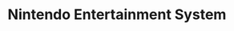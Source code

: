 ---
title: 'Nintendo Entertainment System'
shortname: NES
company: nintendo
logo: '<path d="M131.806547,33.4361435 L29.6983857,33.4361435 C20.4801794,33.4361435 12.9791031,25.9361435 12.9791031,16.7176682 C12.9791031,7.49919283 20.4807175,-1.0658141e-14 29.6983857,-1.0658141e-14 L131.805471,-1.0658141e-14 C141.025022,-1.0658141e-14 148.525022,7.49946188 148.525022,16.7182063 C148.525022,25.9361435 141.025561,33.4361435 131.806547,33.4361435 Z M29.6983857,3.95488789 C22.6606278,3.95488789 16.933991,9.68044843 16.933991,16.7190135 C16.933991,23.7562332 22.6600897,29.48287 29.6983857,29.48287 L131.805471,29.48287 C138.842422,29.48287 144.570135,23.7567713 144.570135,16.7190135 C144.570135,9.68071749 138.843229,3.95488789 131.805471,3.95488789 L29.6983857,3.95488789 Z M42.812287,24.4711211 L38.1707623,24.4711211 L30.978296,13.3329148 L30.978296,24.4711211 L26.3373094,24.4711211 L26.3373094,9.03955157 L31.3261883,9.03955157 L38.1713004,19.8295964 L38.1713004,9.03955157 L42.812287,9.03955157 L42.812287,24.4711211 Z M50.353991,24.4711211 L45.7135426,24.4711211 L45.7135426,14.0289686 L50.353991,14.0289686 L50.353991,24.4711211 Z M50.353991,11.8240359 L45.7135426,11.8240359 L45.7135426,9.03955157 L50.353991,9.03955157 L50.353991,11.8240359 Z M66.5970404,24.4711211 L66.5970404,24.470583 L61.8398206,24.470583 L61.8398206,17.2767713 C61.8398206,16.5804484 60.5639462,15.7684305 59.8678924,15.7684305 C59.1710314,15.7684305 57.5469955,16.5804484 57.5469955,17.2767713 L57.5469955,24.4711211 L52.906009,24.4711211 L52.906009,14.0289686 L57.5469955,14.0289686 L57.5469955,15.0726457 C58.5912108,14.6085202 59.7519283,13.6802691 60.7956054,13.6802691 L62.1885202,13.6802691 C63.6963229,13.6802691 66.5970404,15.7684305 66.5970404,17.2767713 L66.5970404,24.4711211 Z M105.428072,24.8303139 L100.669238,24.8303139 L100.669238,17.6367713 C100.669238,16.9412556 99.393632,16.1281614 98.697848,16.1281614 C98.001525,16.1281614 96.376413,16.9412556 96.376413,17.6367713 L96.376413,24.830852 L91.736502,24.830852 L91.736502,14.3886996 L96.376413,14.3886996 L96.376413,15.4323767 C97.421435,14.9687892 98.581883,14.0405381 99.626637,14.0405381 L101.017937,14.0405381 C102.5287,14.0405381 105.428072,16.1281614 105.428072,17.6367713 L105.428072,24.8303139 Z M74.1387444,24.4711211 L69.38287,24.4711211 L69.38287,14.0289686 L66.946009,14.0289686 L66.946009,12.6365919 L69.38287,12.6365919 L69.38287,10.4321973 L74.1387444,10.4321973 L74.1387444,12.6365919 L76.5753363,12.6365919 L76.5753363,14.0289686 L74.1387444,14.0289686 L74.1387444,24.4711211 Z M83.072287,13.6808072 C86.902063,13.6808072 89.918744,16.2336323 89.92009,19.366278 L81.333363,19.366278 L81.333363,22.2664574 C81.333363,23.4274439 82.029955,23.7758744 83.07417,23.7758744 C84.118655,23.7758744 84.929865,23.4269058 84.929865,22.2664574 L84.929865,20.8740807 L89.686009,20.8740807 C88.989955,23.3106726 86.321166,25.1669058 83.072287,25.1669058 C79.3598206,25.1669058 76.2274439,22.6148879 76.2274439,19.3657399 C76.2274439,16.2330942 79.3598206,13.6808072 83.072287,13.6808072 Z M83.072287,14.7247534 C82.02861,14.7247534 81.332287,15.4210762 81.332287,16.5815247 L81.332287,17.6249327 L84.928789,17.6249327 L84.928789,16.5815247 C84.928789,15.4210762 84.116771,14.7247534 83.072287,14.7247534 Z M128.787982,13.6808072 C132.498834,13.6808072 135.630673,16.2336323 135.632556,19.3657399 C135.632556,22.6148879 132.498834,25.1669058 128.787982,25.1669058 C124.95713,25.1669058 121.941525,22.6148879 121.941525,19.3657399 C121.941525,16.2330942 124.958475,13.6808072 128.787982,13.6808072 Z M128.787982,14.7247534 C127.626726,14.7247534 126.929596,15.4210762 126.930403,16.5815247 L126.930403,22.2661883 C126.930403,23.4263677 127.628072,23.7747982 128.787982,23.7747982 C129.830314,23.7747982 130.527982,23.4260987 130.527982,22.2661883 L130.527982,16.5815247 C130.527982,15.4210762 129.830314,14.7247534 128.787982,14.7247534 Z M115.443767,9.03955157 L120.085022,9.03955157 L120.085022,24.470583 L115.443767,24.470583 L115.443767,24.1232287 C115.443767,24.1232287 114.050314,24.8195516 112.193812,24.8195516 C109.294439,24.8195516 106.857578,21.9188341 106.857578,19.0178475 C106.857578,16.2330942 109.293632,13.6808072 112.193812,13.6808072 C114.050314,13.6808072 115.443767,14.7247534 115.443767,14.7247534 L115.443767,9.03955157 Z M113.70296,15.4210762 C112.543587,15.4210762 111.846457,16.2336323 111.846457,17.2775785 L111.846457,21.5704036 C111.846457,22.615426 112.543587,22.9627803 113.70296,22.9627803 C114.746637,22.9627803 115.443767,22.6148879 115.443767,21.5704036 L115.443767,17.2775785 C115.443767,16.2336323 114.746637,15.4210762 113.70296,15.4210762 Z M24.5967713,47.0946188 L21.6965919,47.0946188 L21.6965919,40.8304036 C21.6965919,40.366278 21.2324664,39.9016143 20.7678027,39.9016143 L16.1276233,39.9016143 C15.6629596,39.9016143 15.3156054,40.3657399 15.3156054,40.8304036 L15.3156054,47.0946188 L12.2986547,47.0946188 L12.2986547,37.8118386 L22.0444843,37.8118386 C23.3206278,37.8118386 24.5967713,39.0890583 24.5967713,40.3646637 L24.5967713,47.0946188 Z M105.108161,47.0946188 L102.206906,47.0946188 L102.206906,40.8304036 C102.206906,40.366278 101.744664,39.9016143 101.28,39.9016143 L96.639013,39.9016143 C96.175157,39.9016143 95.825919,40.3657399 95.825919,40.8304036 L95.825919,47.0946188 L92.810314,47.0946188 L92.810314,37.8118386 L102.556682,37.8118386 C103.832287,37.8118386 105.108161,39.0890583 105.108161,40.3646637 L105.108161,47.0946188 Z M149.178027,47.0946188 L146.275964,47.0946188 L146.275964,40.8304036 C146.275964,40.366278 145.812646,39.9016143 145.347982,39.9016143 L140.708341,39.9016143 C140.242332,39.9016143 139.894978,40.3657399 139.894978,40.8304036 L139.894978,47.0946188 L136.879372,47.0946188 L136.879372,37.8118386 L146.625202,37.8118386 C147.902422,37.8118386 149.178027,39.0890583 149.178027,40.3646637 L149.178027,47.0946188 Z M122.868969,47.0946188 L119.968251,47.0946188 L119.968251,40.8304036 C119.968251,40.366278 119.504126,39.9016143 119.156233,39.9016143 L117.415426,39.9016143 C116.951031,39.9016143 116.604215,40.3657399 116.604215,40.8304036 L116.604215,47.0946188 L113.586726,47.0946188 L113.586726,40.8304036 C113.586726,40.366278 113.122601,39.9016143 112.77417,39.9016143 L111.033363,39.9016143 C110.569238,39.9016143 110.222422,40.3657399 110.222422,40.8304036 L110.222422,47.0946188 L107.205471,47.0946188 L107.205471,37.8118386 L120.316143,37.8118386 C121.593094,37.8118386 122.868969,39.0890583 122.868969,40.3646637 L122.868969,47.0946188 Z M10.2104933,47.0946188 L2.5528251,47.0946188 C1.2772197,47.0946188 0,46.28287 0,45.0072646 L0,37.698565 L10.2099552,37.698565 L10.2099552,39.9029596 L3.3643049,39.9029596 C3.0169507,39.9029596 2.552287,40.2513901 2.552287,40.7155157 C2.552287,41.1801794 3.0169507,41.5280717 3.3643049,41.5280717 L9.7458296,41.5280717 L9.7458296,43.3840359 L3.3643049,43.3840359 C3.0169507,43.3840359 2.552287,43.8486996 2.552287,44.1965919 C2.552287,44.6612556 3.0169507,45.124574 3.3643049,45.124574 L10.2099552,45.124574 L10.2104933,47.0946188 Z M47.9241256,47.2116592 L40.2661883,47.2116592 C38.9903139,47.2116592 37.7130942,46.3996413 37.7130942,45.124574 L37.7130942,37.8142601 L47.9241256,37.8142601 L47.9241256,40.0189238 L41.0776682,40.0189238 C40.730583,40.0189238 40.2661883,40.3670852 40.2661883,40.832287 C40.2661883,41.2974888 40.730583,41.6443049 41.0776682,41.6443049 L47.4589238,41.6443049 L47.4589238,43.5 L41.0776682,43.5 C40.730583,43.5 40.2661883,43.9646637 40.2661883,44.3133632 C40.2661883,44.7780269 40.730583,45.2408072 41.0776682,45.2408072 L47.9241256,45.2408072 L47.9241256,47.2116592 Z M135.215516,47.0946188 L127.55704,47.0946188 C126.281166,47.0946188 125.003139,46.2826009 125.003139,45.0072646 L125.003139,37.698565 L135.214439,37.698565 L135.214439,39.9029596 L128.369058,39.9029596 C128.021435,39.9029596 127.555426,40.2513901 127.555426,40.7155157 C127.555426,41.1801794 128.02009,41.5280717 128.369058,41.5280717 L134.748969,41.5280717 L134.748969,43.3840359 L128.369058,43.3840359 C128.021435,43.3840359 127.555426,43.8486996 127.555426,44.1965919 C127.555426,44.6612556 128.02009,45.124574 128.369058,45.124574 L135.214439,45.124574 L135.214439,47.0959641 L135.215516,47.0959641 L135.215516,47.0946188 Z M25.8734529,37.8134529 L36.4307623,37.8134529 L36.4307623,39.9016143 L33.530583,39.9016143 C32.6023318,39.9016143 32.6023318,39.9016143 32.6023318,40.8304036 L32.6023318,47.0946188 L29.7021525,47.0946188 L29.7021525,40.8304036 C29.7021525,39.9016143 29.7021525,39.9016143 28.8895964,39.9016143 L25.8734529,39.9016143 L25.8734529,37.8134529 Z M62.7400897,37.8134529 L73.2979372,37.8134529 L73.2979372,39.9016143 L70.3972197,39.9016143 C69.4684305,39.9016143 69.4684305,39.9016143 69.4684305,40.8304036 L69.4684305,47.0946188 L66.567713,47.0946188 L66.567713,40.8304036 C66.567713,39.9016143 66.567713,39.9016143 65.7562332,39.9016143 L62.7400897,39.9016143 L62.7400897,37.8134529 Z M150.877937,37.8134529 L161.434978,37.8134529 L161.434978,39.9016143 L158.534798,39.9016143 C157.606816,39.9016143 157.606816,39.9016143 157.606816,40.8304036 L157.606816,47.0946188 L154.707175,47.0946188 L154.707175,40.8304036 C154.707175,39.9016143 154.707175,39.9016143 153.894081,39.9016143 L150.877937,39.9016143 L150.877937,37.8134529 Z M50.0060987,37.8134529 L59.4051121,37.8142601 C60.21713,37.8142601 61.4932735,39.5545291 61.4932735,40.3676233 L61.4932735,41.1807175 C61.4932735,42.1084305 60.6812556,42.9204484 60.6812556,43.2675336 C60.6812556,43.7319283 61.0286099,44.1963229 61.0286099,44.543139 L61.0286099,47.0959641 L58.4757848,47.0959641 L58.4757848,45.4727354 C58.4757848,45.0078027 58.1284305,44.543139 57.6637668,44.543139 L53.8347982,44.543139 C53.3706726,44.543139 53.0227803,45.0083408 53.0227803,45.4727354 L53.0227803,47.0959641 L50.0060987,47.0959641 L50.0060987,37.8134529 Z M53.8347982,39.9016143 C53.3706726,39.9016143 53.0233184,40.3670852 53.0227803,40.8304036 L53.0227803,41.6418834 C53.0227803,42.1070852 53.3706726,42.4549776 53.8347982,42.4549776 L57.6637668,42.4549776 C58.1278924,42.4549776 58.4752466,42.1065471 58.4752466,41.6418834 L58.4752466,40.8304036 C58.4752466,40.366278 58.1284305,39.9016143 57.6637668,39.9016143 L53.8347982,39.9016143 Z M76.6918386,37.8134529 L83.883767,37.8134529 C84.812556,37.8134529 86.088161,39.553722 86.088161,40.3670852 L86.088161,47.0959641 L83.072287,47.0959641 L83.072287,44.543139 L77.6195516,44.543139 L77.6195516,47.0959641 L74.6039462,47.0959641 L74.6039462,40.3670852 C74.6039462,39.553722 75.8792825,37.8134529 76.6918386,37.8134529 Z M78.4321076,39.9016143 C77.9679821,39.9016143 77.6195516,40.3670852 77.6195516,40.8304036 L77.6195516,42.4544395 L83.072287,42.4544395 L83.072287,40.8304036 C83.072287,40.366278 82.607085,39.9016143 82.260269,39.9016143 L78.4321076,39.9016143 Z M91.078117,47.0946188 L91.078117,47.095157 L88.178475,47.095157 L88.178475,37.8123767 L91.078117,37.8123767 L91.078117,47.0946188 Z M119.056951,59.8089686 L119.055874,59.8078924 L116.155695,59.8078924 L116.155695,53.5439462 C116.155695,53.0795516 115.689686,52.615157 115.341794,52.615157 L113.600987,52.615157 C113.136861,52.615157 112.789776,53.0792825 112.789776,53.5439462 L112.789776,59.8078924 L109.774439,59.8078924 L109.774439,53.5439462 C109.774439,53.0795516 109.309238,52.615157 108.960807,52.615157 L107.220538,52.615157 C106.756413,52.615157 106.409058,53.0792825 106.409058,53.5439462 L106.409058,59.8089686 L103.393453,59.8089686 L103.393453,50.5264574 L116.503049,50.5264574 C117.780807,50.5264574 119.056951,51.8034081 119.056951,53.0792825 L119.056951,59.8089686 Z M101.316054,59.8089686 L93.658117,59.8089686 C92.382242,59.8089686 91.106099,58.9958744 91.106099,57.7216143 L91.106099,50.4115695 L101.315247,50.4115695 L101.315247,52.6165022 L94.470404,52.6165022 C94.123049,52.6165022 93.658117,52.9643946 93.658117,53.4285202 C93.658117,53.8931839 94.12278,54.2410762 94.470404,54.2410762 L100.851121,54.2410762 L100.851121,56.0970404 L94.470404,56.0970404 C94.123049,56.0970404 93.658117,56.561704 93.658117,56.9101345 C93.658117,57.3747982 94.12278,57.8375785 94.470404,57.8375785 L101.315247,57.8375785 L101.316054,59.8089686 Z M79.2653812,50.5264574 L89.822691,50.5264574 L89.822691,52.6135426 L86.923587,52.6135426 C85.993722,52.6135426 85.993722,52.6135426 85.993722,53.5423318 L85.993722,59.8065471 L83.093543,59.8065471 L83.093543,53.5423318 C83.093543,52.6135426 83.093543,52.6135426 82.281525,52.6135426 L79.2653812,52.6135426 L79.2653812,50.5264574 Z M44.9017937,50.575157 L44.9017937,50.5738117 L53.3709417,50.5738117 L53.3709417,52.6606278 L45.8297758,52.6606278 C45.3656502,52.6606278 44.9017937,53.0093274 44.9017937,53.4734529 C44.9017937,53.9386547 45.3651121,54.2865471 45.8297758,54.2865471 L50.9346188,54.2865471 C51.7469058,54.2865471 53.3709417,55.5626906 53.3709417,56.4914798 L53.3709417,57.7673543 C53.3709417,58.5793722 51.7469058,59.8549776 50.9346188,59.8549776 L42.3489686,59.8549776 L42.3489686,57.7673543 L50.0066368,57.7673543 C50.4702242,57.7673543 50.9348879,57.3034978 50.9348879,56.8399103 C50.9348879,56.4925561 50.4707623,56.0278924 50.0066368,56.0278924 L44.9017937,56.0278924 C44.0895067,56.0278924 42.3489686,54.7520179 42.3489686,53.9397309 L42.3489686,52.6625112 C42.3489686,51.8518386 44.0895067,50.575157 44.9017937,50.575157 Z M69.4791928,50.575157 L69.4791928,50.5738117 L77.9483408,50.5738117 L77.9483408,52.6606278 L70.4066368,52.6606278 C69.9430493,52.6606278 69.4789238,53.0093274 69.4789238,53.4734529 C69.4789238,53.9386547 69.9425112,54.2865471 70.4066368,54.2865471 L75.5117489,54.2865471 C76.3243049,54.2865471 77.9483408,55.5626906 77.9483408,56.4914798 L77.9483408,57.7673543 C77.9483408,58.5793722 76.3243049,59.8549776 75.5117489,59.8549776 L66.9260987,59.8549776 L66.9260987,57.7673543 L74.5840359,57.7673543 C75.0476233,57.7673543 75.512287,57.3034978 75.512287,56.8399103 C75.512287,56.4925561 75.0481614,56.0278924 74.5840359,56.0278924 L69.4791928,56.0278924 C68.6663677,56.0278924 66.9260987,54.7520179 66.9260987,53.9397309 L66.9260987,52.6625112 C66.9260987,51.8518386 68.6663677,50.575157 69.4791928,50.575157 Z M54.2994619,50.575157 L57.198565,50.575157 L57.198565,53.9410762 C57.198565,54.2889686 57.6624215,54.7536323 58.1270852,54.7536323 L61.8392825,54.7536323 C62.3034081,54.7536323 62.7675336,54.2884305 62.7675336,53.9410762 L62.7675336,50.575157 L65.6682511,50.575157 L65.6682511,54.7536323 C65.6682511,55.5651121 64.3915695,56.8412556 63.5800897,56.8412556 L61.4919283,56.8412556 L61.4919283,59.856861 L58.4749776,59.856861 L58.4749776,56.8412556 L56.3876233,56.8412556 C55.5750673,56.8412556 54.2994619,55.5651121 54.2994619,54.7536323 L54.2994619,50.575157 Z" />'
disc: false
cartridge: true
color: red-800
order: 14
---